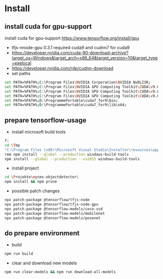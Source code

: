 # Install 

## install cuda for gpu-support
install cuda for gpu-support https://www.tensorflow.org/install/gpu
- tfjs-nnode-gpu 0.3.1 required cuda9 and cudnn7 for cuda9
- https://developer.nvidia.com/cuda-90-download-archive?target_os=Windows&target_arch=x86_64&target_version=10&target_type=exelocal
- https://developer.nvidia.com/rdp/cudnn-download
- set paths
```bash
set PATH=%PATH%;C:\Program Files\NVIDIA Corporation\NVIDIA NvDLISR;
set PATH=%PATH%;C:\Program Files\NVIDIA GPU Computing Toolkit\CUDA\v9.0\bin;
set PATH=%PATH%;C:\Program Files\NVIDIA GPU Computing Toolkit\CUDA\v9.0\lib\x64;
set PATH=%PATH%;C:\Program Files\NVIDIA GPU Computing Toolkit\CUDA\v9.0\extras\CUPTI\libx64;
set PATH=%PATH%;D:\ProgrammePortable\cuda7_for9\bin;
set PATH=%PATH%;D:\ProgrammePortable\cuda7_for9\lib\x64;
```

## prepare tensorflow-usage
- install microsoft build tools 
```bash
f:
cd \Tmp
"C:\Program Files (x86)\Microsoft Visual Studio\Installer\resources\app\layout\InstallCleanup.exe" -full
rem npm install --global --production windows-build-tools
npm install --global --production --vs2015 windows-build-tools
```
- install project
```bash
cd \Projekte\mycms-objectdetector\
npm install && npm prune
```
- possible patch changes
```bash
npx patch-package @tensorflow/tfjs-node
npx patch-package @tensorflow/tfjs-node-gpu
npx patch-package @tensorflow-models/coco-ssd
npx patch-package @tensorflow-models/mobilenet
npx patch-package @tensorflow-models/posenet
```

## do prepare environment

- build
```bash
npm run build
```
- clear and download new models
```bash
npm run clear-models && npm run download-all-models
```
